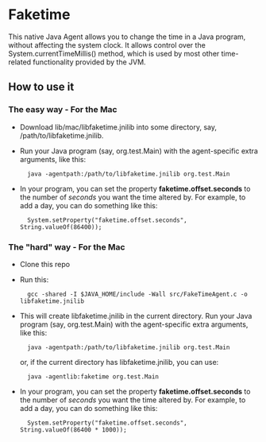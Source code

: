 # Faketime

This native Java Agent allows you to change the time in a Java program, without affecting the system clock. It allows control over the System.currentTimeMillis() method, which is used by most other time-related functionality provided by the JVM.

## How to use it

### The easy way - For the Mac

* Download lib/mac/libfaketime.jnilib into some directory, say, /path/to/libfaketime.jnilib.

* Run your Java program (say, org.test.Main) with the agent-specific extra arguments, like this:

        java -agentpath:/path/to/libfaketime.jnilib org.test.Main

* In your program, you can set the property **faketime.offset.seconds** to the number of *seconds* you want the time altered by. For example, to add a day, you can do something like this:

        System.setProperty("faketime.offset.seconds", String.valueOf(86400));

### The "hard" way - For the Mac

* Clone this repo

* Run this:

        gcc -shared -I $JAVA_HOME/include -Wall src/FakeTimeAgent.c -o libfaketime.jnilib

* This will create libfaketime.jnilib in the current directory. Run your Java program (say, org.test.Main) with the agent-specific extra arguments, like this:

        java -agentpath:/path/to/libfaketime.jnilib org.test.Main

    or, if the current directory has libfaketime.jnilib, you can use: 

        java -agentlib:faketime org.test.Main

* In your program, you can set the property **faketime.offset.seconds** to the number of *seconds* you want the time altered by. For example, to add a day, you can do something like this:

        System.setProperty("faketime.offset.seconds", String.valueOf(86400 * 1000));
